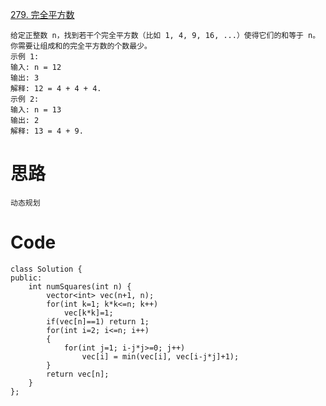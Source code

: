 [279. 完全平方数](https://leetcode-cn.com/problems/perfect-squares/)
```
给定正整数 n，找到若干个完全平方数（比如 1, 4, 9, 16, ...）使得它们的和等于 n。你需要让组成和的完全平方数的个数最少。
示例 1:
输入: n = 12
输出: 3 
解释: 12 = 4 + 4 + 4.
示例 2:
输入: n = 13
输出: 2
解释: 13 = 4 + 9.
```
# **思路**
```
动态规划
```
# **Code**
```
class Solution {
public:
    int numSquares(int n) {
        vector<int> vec(n+1, n);
        for(int k=1; k*k<=n; k++)
            vec[k*k]=1;
        if(vec[n]==1) return 1;
        for(int i=2; i<=n; i++)
        {
            for(int j=1; i-j*j>=0; j++)
                vec[i] = min(vec[i], vec[i-j*j]+1);
        }
        return vec[n];
    }
};
```